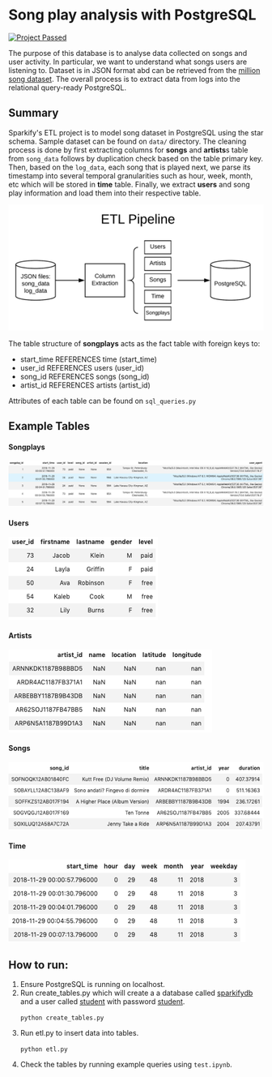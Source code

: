 # Song play analysis with PostgreSQL

[![Project Passed](https://img.shields.io/badge/project-passed-success.svg)](https://img.shields.io/badge/project-passed-success.svg)

The purpose of this database is to analyse data collected on songs and user activity. In particular, we want to understand what songs users are listening to. Dataset is in JSON format abd can be retrieved from the [million song dataset](https://labrosa.ee.columbia.edu/millionsong/). The overall process is to extract data from logs into the relational query-ready PostgreSQL. 

## Summary
Sparkify's ETL project is to model song dataset in PostgreSQL using the star schema. Sample dataset can be found on `data/` directory. The cleaning process is done by first extracting columns for **songs** and **artists**s table from `song_data` follows by duplication check based on the table primary key. Then, based on the `log_data`, each song that is played next, we parse its timestamp into several temporal granularities such as hour, week, month, etc which will be stored in **time** table. Finally, we extract **users** and song play information and load them into their respective table. <br> 

![ETL](images/etl.png)

The table structure of **songplays** acts as the fact table with foreign keys to:
* start_time REFERENCES time (start_time)
* user_id REFERENCES users (user_id)
* song_id REFERENCES songs (song_id)
* artist_id REFERENCES artists (artist_id)

Attributes of each table can be found on `sql_queries.py`

## Example Tables

####  Songplays

![Songplays](images/songplay.png)

#### Users

![Users](images/user.png)

#### Artists

![Artists](images/artist.png)

#### Songs

![Songs](images/song.png)

#### Time

![Time](images/time.png)

## How to run:

1. Ensure PostgreSQL is running on localhost.
1. Run create_tables.py which will create a a database called <ins>sparkifydb</ins> and a user called <ins>student</ins> with password <ins>student</ins>. <p>
`python create_tables.py`
1. Run etl.py to insert data into tables. <p>`python etl.py`
1. Check the tables by running example queries using `test.ipynb`.



